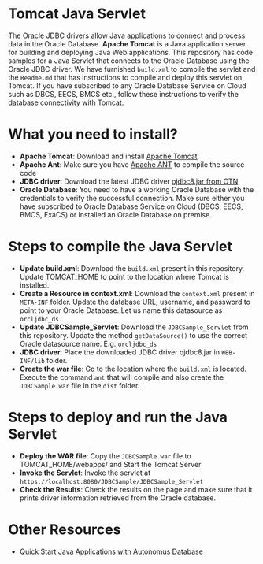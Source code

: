 # Tomcat Java Servlet   
The Oracle JDBC drivers allow Java applications to connect and process data in the Oracle Database. **Apache Tomcat** is a Java  application server for building and deploying Java Web applications.  This repository has code samples for a Java Servlet that connects to the Oracle Database using the Oracle JDBC driver.  We have furnished `build.xml` to compile the servlet and the `Readme.md` that has instructions to compile and deploy this servlet on Tomcat. If you have subscribed to any Oracle Database Service on Cloud such as DBCS, EECS, BMCS etc., follow these instructions to verify the database connectivity with Tomcat.  
 
# What you need to install? 

* **Apache Tomcat**: Download and install [Apache Tomcat](https://tomcat.apache.org/)
* **Apache Ant**: Make sure you have [Apache ANT](http://ant.apache.org/) to compile the source code 
* **JDBC driver**: Download the latest JDBC driver [ojdbc8.jar from OTN](http://www.oracle.com/technetwork/database/features/jdbc/jdbc-ucp-122-3110062.html)  
* **Oracle Database**:  You need to have a working Oracle Database with the credentials to verify the successful connection.  Make sure either you have subscribed to Oracle Database Service on Cloud (DBCS, EECS, BMCS, ExaCS) or installed an Oracle Database on premise. 

# Steps to compile the Java Servlet 

* **Update build.xml**: Download the `build.xml` present in this repository.  Update TOMCAT_HOME to point to the location where Tomcat is installed. 
* **Create a Resource in context.xml**: Download the `context.xml` present in `META-INF` folder.  Update the database URL, username, and password to point to your Oracle Database.  Let us name this datasource as `orcljdbc_ds`
* **Update JDBCSample_Servlet**: Download the `JDBCSample_Servlet` from this repository.  Update the method `getDataSource()` to use the correct Oracle datasource name. E.g.,`orcljdbc_ds` 
* **JDBC driver**: Place the downloaded JDBC driver ojdbc8.jar in `WEB-INF/lib` folder. 
* **Create the war file**: Go to the location where the `build.xml` is located.  Execute the command `ant` that will compile and also create the `JDBCSample.war` file in the `dist` folder. 

# Steps to deploy and run the Java Servlet 

* **Deploy the WAR file**: Copy the `JDBCSample.war` file to TOMCAT_HOME/webapps/ and Start the Tomcat Server  
* **Invoke the Servlet**: Invoke the servlet at `https://localhost:8080/JDBCSample/JDBCSample_Servlet`
* **Check the Results**: Check the results on the page and make sure that it prints driver information retrieved from the Oracle database.  


# Other Resources 

* [Quick Start Java Applications with Autonomus Database](https://www.oracle.com/database/technologies/getting-started-using-jdbc.html)
